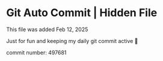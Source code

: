 # Git Auto Commit | Hidden File

This file was added Feb 12, 2025

Just for fun and keeping my daily git commit active 🤪

commit number: 497681
